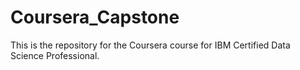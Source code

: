 # Coursera_Capstone
This is the repository for the Coursera course for IBM Certified Data Science Professional.
